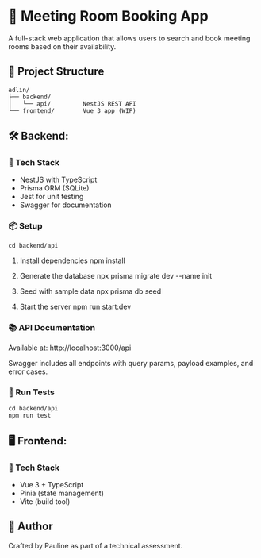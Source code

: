 # 📅 Meeting Room Booking App

A full-stack web application that allows users to search and book meeting rooms based on their availability.

## 📂 Project Structure

```
adlin/
├── backend/
│   └── api/         NestJS REST API
└── frontend/        Vue 3 app (WIP)
```

## 🛠️ Backend:

### 🚀 Tech Stack

- NestJS with TypeScript
- Prisma ORM (SQLite)
- Jest for unit testing
- Swagger for documentation

### 📦 Setup

```
cd backend/api
```

1. Install dependencies
   npm install

2. Generate the database
   npx prisma migrate dev --name init

3. Seed with sample data
   npx prisma db seed

4. Start the server
   npm run start:dev

### 📚 API Documentation

Available at:
http://localhost:3000/api

Swagger includes all endpoints with query params, payload examples, and error cases.

### 🧪 Run Tests

```
cd backend/api
npm run test
```

## 🖥️ Frontend:

### 🚀 Tech Stack

- Vue 3 + TypeScript
- Pinia (state management)
- Vite (build tool)

## 🤝 Author

Crafted by Pauline as part of a technical assessment.
